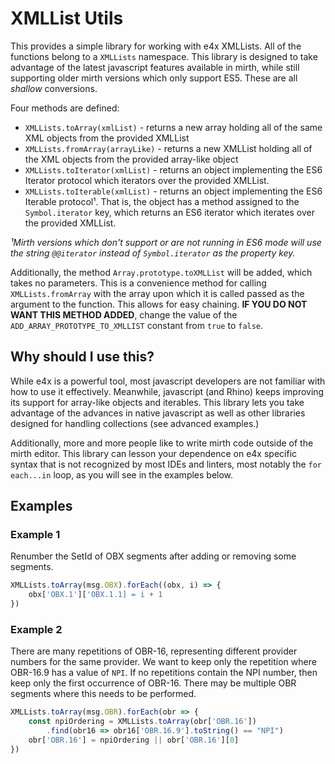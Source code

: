# XMLList Utils
This provides a simple library for working with e4x XMLLists. All of the
functions belong to a `XMLLists` namespace. This library is designed to take
advantage of the latest javascript features available in mirth, while still
supporting older mirth versions which only support ES5. These are all
*shallow* conversions.

Four methods are defined:
- `XMLLists.toArray(xmlList)` - returns a new array holding all of the same XML
  objects from the provided XMLList
- `XMLLists.fromArray(arrayLike)` - returns a new XMLList holding all of the
  XML objects from the provided array-like object
- `XMLLists.toIterator(xmlList)` - returns an object implementing the ES6
  Iterator protocol which iterators over the provided XMLList.
- `XMLLists.toIterable(xmlList)` - returns an object implementing the ES6
  Iterable protocol¹. That is, the object has a method assigned to the
  `Symbol.iterator` key, which returns an ES6 iterator which iterates over
  the provided XMLList.

_¹Mirth versions which don't support or are not running in ES6 mode will use
the string `@@iterator` instead of `Symbol.iterator` as the property key._

Additionally, the method `Array.prototype.toXMLList` will be added, which takes
no parameters. This is a convenience method for calling `XMLLists.fromArray`
with the array upon which it is called passed as the argument to the function.
This allows for easy chaining. **IF YOU DO NOT WANT THIS METHOD ADDED**, change
the value of the `ADD_ARRAY_PROTOTYPE_TO_XMLLIST` constant from `true` to
`false`.

## Why should I use this?
While e4x is a powerful tool, most javascript developers are not familiar with
how to use it effectively. Meanwhile, javascript (and Rhino) keeps improving
its support for array-like objects and iterables. This library lets you take
advantage of the advances in native javascript as well as other libraries
designed for handling collections (see advanced examples.)

Additionally, more and more people like to write mirth code outside of the
mirth editor. This library can lesson your dependence on e4x specific syntax
that is not recognized by most IDEs and linters, most notably the
`for each...in` loop, as you will see in the examples below.

## Examples

### Example 1
Renumber the SetId of OBX segments after adding or removing some segments.

```javascript
XMLLists.toArray(msg.OBX).forEach((obx, i) => {
    obx['OBX.1']['OBX.1.1] = i + 1
})
```

### Example 2
There are many repetitions of OBR-16, representing different provider numbers
for the same provider. We want to keep only the repetition where OBR-16.9 has a
value of `NPI`. If no repetitions contain the NPI number, then keep only the
first occurrence of OBR-16. There may be multiple OBR segments where this needs
to be performed.

```javascript
XMLLists.toArray(msg.OBR).forEach(obr => {
    const npiOrdering = XMLLists.toArray(obr['OBR.16'])
        .find(obr16 => obr16['OBR.16.9'].toString() == "NPI")
    obr['OBR.16'] = npiOrdering || obr['OBR.16'][0]
})
```
